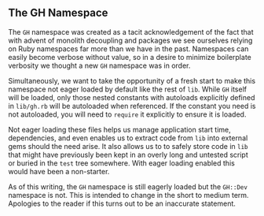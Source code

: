 ## The GH Namespace
The `GH` namespace was created as a tacit acknowledgement of the fact that with advent of monolith decoupling and packages we see ourselves relying on Ruby namespaces far more than we have in the past. Namespaces can easily become verbose without value, so in a desire to minimize boilerplate verbosity we thought a new `GH` namespace was in order.

Simultaneously, we want to take the opportunity of a fresh start to make this namespace not eager loaded by default like the rest of `lib`. While `GH` itself will be loaded, only those nested constants with autoloads explicitly defined in `lib/gh.rb` will be autoloaded when referenced. If the constant you need is not autoloaded, you will need to `require` it explicitly to ensure it is loaded.

Not eager loading these files helps us manage application start time, dependencies, and even enables us to extract code from `lib` into external gems should the need arise. It also allows us to to safely store code in `lib` that might have previously been kept in an overly long and untested script or buried in the `test` tree somewhere. With eager loading enabled this would have been a non-starter.

As of this writing, the `GH` namespace is still eagerly loaded but the `GH::Dev` namespace is not. This is intended to change in the short to medium term. Apologies to the reader if this turns out to be an inaccurate statement.
